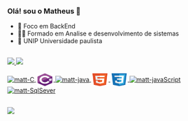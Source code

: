 ### Olá! sou o Matheus 👋

- 🌱 Foco em BackEnd
- 🧑‍🎓 Formado em Analise e desenvolvimento de sistemas
- 🏫 UNIP Universidade paulista

##

<div>
  <a href="https://github.com/rafaballerini">
  <img height="180em" src="https://github-readme-stats.vercel.app/api?username=mattheeus133&show_icons=true&theme=chartreuse-dark&include_all_commits=true&count_private=true"/>
  <img height="180em" src="https://github-readme-stats.vercel.app/api/top-langs/?username=mattheeus133&layout=compact&langs_count=7&theme=chartreuse-dark"/>
</div>
  
  <div style="display: inline_block"><br>
  <img align="center" alt="matt-C" height="30" width="40" src="https://cdn.jsdelivr.net/gh/devicons/devicon/icons/c/c-original.svg">
  <img align="center" alt="matt-Csharp" height="30" width="40" src="https://raw.githubusercontent.com/devicons/devicon/master/icons/csharp/csharp-original.svg">
  <img align="center" alt="matt-java" height="30" width="40" src="https://cdn.jsdelivr.net/gh/devicons/devicon/icons/java/java-original-wordmark.svg">
  <img align="center" alt="matt-HTML" height="30" width="40" src="https://raw.githubusercontent.com/devicons/devicon/master/icons/html5/html5-original.svg">
  <img align="center" alt="matt-CSS" height="30" width="40" src="https://raw.githubusercontent.com/devicons/devicon/master/icons/css3/css3-original.svg">
  <img align="center" alt="matt-javaScript" height="30" width="40" src="https://cdn.jsdelivr.net/gh/devicons/devicon/icons/javascript/javascript-original.svg">
  <img align="center" alt="matt-SqlSever" height="30" width="40"  src="https://cdn.jsdelivr.net/gh/devicons/devicon/icons/microsoftsqlserver/microsoftsqlserver-plain-wordmark.svg">
 </div>
  
  ##

  <div> 
  <a href="https://www.linkedin.com/in/matheus-barbosa-de-oliveira-23201337/" target="_blank"><img src="https://img.shields.io/badge/-LinkedIn-%230077B5?style=for-the-badge&logo=linkedin&logoColor=white" target="_blank"></a> 
 </div>
